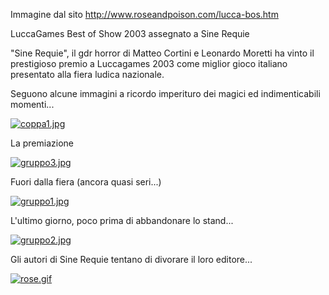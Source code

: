 Immagine dal sito http://www.roseandpoison.com/lucca-bos.htm

LuccaGames Best of Show 2003 assegnato a Sine Requie

"Sine Requie", il gdr horror di Matteo Cortini e Leonardo Moretti ha vinto il prestigioso premio a Luccagames 2003 come miglior gioco italiano presentato alla fiera ludica nazionale.

Seguono alcune immagini a ricordo imperituro dei magici ed indimenticabili momenti...

[![coppa1.jpg](https://i.postimg.cc/x8MKZm4K/coppa1.jpg)](https://postimg.cc/V0srrJ16)

La premiazione

[![gruppo3.jpg](https://i.postimg.cc/SQ3Tt7Jz/gruppo3.jpg)](https://postimg.cc/xqG3XmG0)

Fuori dalla fiera (ancora quasi seri...)

[![gruppo1.jpg](https://i.postimg.cc/50tz3Lf7/gruppo1.jpg)](https://postimg.cc/d7zDQ7kr)

L'ultimo giorno, poco prima di abbandonare lo stand...

[![gruppo2.jpg](https://i.postimg.cc/qqTTrXgQ/gruppo2.jpg)](https://postimg.cc/sQw89WYZ)

Gli autori di Sine Requie tentano di divorare il loro editore...

[![rose.gif](https://i.postimg.cc/k59pVmVq/rose.gif)](https://postimg.cc/zytjM4Sc)
